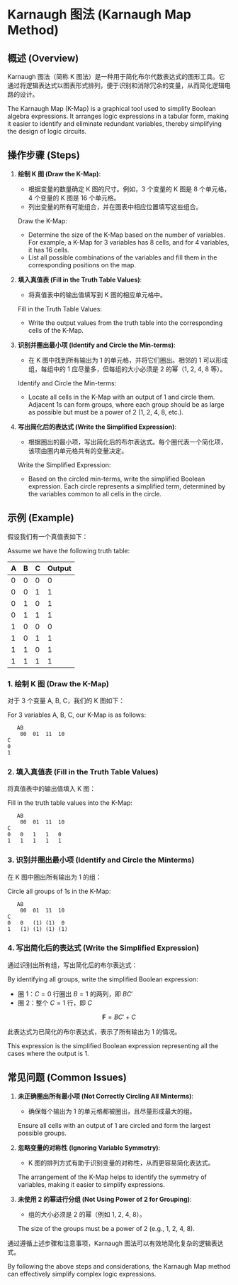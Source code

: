 # Karnaugh 图法 (Karnaugh Map Method)

## 概述 (Overview)

Karnaugh 图法（简称 K 图法）是一种用于简化布尔代数表达式的图形工具。它通过将逻辑表达式以图表形式排列，便于识别和消除冗余的变量，从而简化逻辑电路的设计。

The Karnaugh Map (K-Map) is a graphical tool used to simplify Boolean algebra expressions. It arranges logic expressions in a tabular form, making it easier to identify and eliminate redundant variables, thereby simplifying the design of logic circuits.

## 操作步骤 (Steps)

1. **绘制 K 图 (Draw the K-Map)**:
   - 根据变量的数量确定 K 图的尺寸。例如，3 个变量的 K 图是 8 个单元格，4 个变量的 K 图是 16 个单元格。
   - 列出变量的所有可能组合，并在图表中相应位置填写这些组合。

   Draw the K-Map:

   - Determine the size of the K-Map based on the number of variables. For example, a K-Map for 3 variables has 8 cells, and for 4 variables, it has 16 cells.
   - List all possible combinations of the variables and fill them in the corresponding positions on the map.

2. **填入真值表 (Fill in the Truth Table Values)**:
   - 将真值表中的输出值填写到 K 图的相应单元格中。

   Fill in the Truth Table Values:

   - Write the output values from the truth table into the corresponding cells of the K-Map.

3. **识别并圈出最小项 (Identify and Circle the Min-terms)**:
   - 在 K 图中找到所有输出为 1 的单元格，并将它们圈出。相邻的 1 可以形成组，每组中的 1 应尽量多，但每组的大小必须是 2 的幂（1, 2, 4, 8 等）。

   Identify and Circle the Min-terms:

   - Locate all cells in the K-Map with an output of 1 and circle them. Adjacent 1s can form groups, where each group should be as large as possible but must be a power of 2 (1, 2, 4, 8, etc.).

4. **写出简化后的表达式 (Write the Simplified Expression)**:
   - 根据圈出的最小项，写出简化后的布尔表达式。每个圈代表一个简化项，该项由圈内单元格共有的变量决定。

   Write the Simplified Expression:

   - Based on the circled min-terms, write the simplified Boolean expression. Each circle represents a simplified term, determined by the variables common to all cells in the circle.

## 示例 (Example)

假设我们有一个真值表如下：

Assume we have the following truth table:

| A | B | C | Output |
|---|---|---|--------|
| 0 | 0 | 0 |   0    |
| 0 | 0 | 1 |   1    |
| 0 | 1 | 0 |   1    |
| 0 | 1 | 1 |   1    |
| 1 | 0 | 0 |   0    |
| 1 | 0 | 1 |   1    |
| 1 | 1 | 0 |   1    |
| 1 | 1 | 1 |   1    |

### 1. 绘制 K 图 (Draw the K-Map)

对于 3 个变量 A, B, C，我们的 K 图如下：

For 3 variables A, B, C, our K-Map is as follows:

```
   AB
    00  01  11  10
C
0   
1   
```

### 2. 填入真值表 (Fill in the Truth Table Values)

将真值表中的输出值填入 K 图：

Fill in the truth table values into the K-Map:

```
   AB
    00  01  11  10
C
0   0   1   1   0
1   1   1   1   1
```

### 3. 识别并圈出最小项 (Identify and Circle the Minterms)

在 K 图中圈出所有输出为 1 的组：

Circle all groups of 1s in the K-Map:

```
   AB
    00  01  11  10
C
0   0   (1) (1)  0
1   (1) (1) (1) (1)
```

### 4. 写出简化后的表达式 (Write the Simplified Expression)

通过识别出所有组，写出简化后的布尔表达式：

By identifying all groups, write the simplified Boolean expression:

- 圈 1：$C=0$ 行圈出 $B=1$ 的两列，即 $BC'$
- 圈 2：整个 $C=1$ 行，即 $C$

$$
\mathbf{F} = BC' + C
$$

此表达式为已简化的布尔表达式，表示了所有输出为 1 的情况。

This expression is the simplified Boolean expression representing all the cases where the output is 1.

## 常见问题 (Common Issues)

1. **未正确圈出所有最小项 (Not Correctly Circling All Minterms)**:
   - 确保每个输出为 1 的单元格都被圈出，且尽量形成最大的组。

   Ensure all cells with an output of 1 are circled and form the largest possible groups.

2. **忽略变量的对称性 (Ignoring Variable Symmetry)**:
   - K 图的排列方式有助于识别变量的对称性，从而更容易简化表达式。

   The arrangement of the K-Map helps to identify the symmetry of variables, making it easier to simplify expressions.

3. **未使用 2 的幂进行分组 (Not Using Power of 2 for Grouping)**:
   - 组的大小必须是 2 的幂（例如 1, 2, 4, 8）。

   The size of the groups must be a power of 2 (e.g., 1, 2, 4, 8).

通过遵循上述步骤和注意事项，Karnaugh 图法可以有效地简化复杂的逻辑表达式。

By following the above steps and considerations, the Karnaugh Map method can effectively simplify complex logic expressions.

